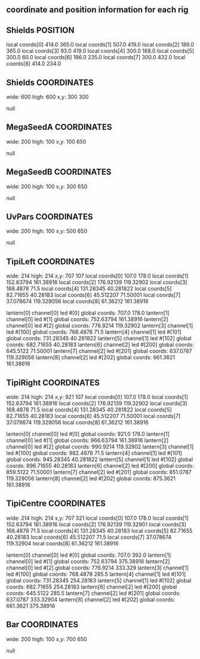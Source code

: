 ## coordinate and position information for each rig
## Shields POSITION
local coords[0] 414.0  365.0
local coords[1] 507.0  419.0
local coords[2] 186.0  365.0
local coords[3] 93.0  419.0
local coords[4] 300.0  168.0
local coords[5] 300.0  60.0
local coords[6] 186.0  235.0
local coords[7] 300.0  432.0
local coords[8] 414.0  234.0
## Shields COORDINATES
wide: 600 high: 600 x,y: 300 300

null
## MegaSeedA COORDINATES
wide: 200 high: 100 x,y: 100 650

null
## MegaSeedB COORDINATES
wide: 200 high: 100 x,y: 300 650

null
## UvPars COORDINATES
wide: 200 high: 100 x,y: 500 650

null
## TipiLeft COORDINATES
wide: 214 high: 214 x,y: 707 107
local coords[0] 107.0 178.0
local coords[1] 152.63794 161.38916
local coords[2] 176.92139 119.32902
local coords[3] 168.4878 71.5
local coords[4] 131.28345 40.281822
local coords[5] 82.71655 40.28183
local coords[6] 45.512207 71.50001
local coords[7] 37.078674 119.329056
local coords[8] 61.36212 161.38916

lantern[0] channel[0] led #[0] global coords: 707.0  178.0
lantern[1] channel[0] led #[1] global coords: 752.63794  161.38916
lantern[2] channel[0] led #[2] global coords: 776.9214  119.32902
lantern[3] channel[1] led #[100] global coords: 768.4878  71.5
lantern[4] channel[1] led #[101] global coords: 731.28345  40.281822
lantern[5] channel[1] led #[102] global coords: 682.71655  40.28183
lantern[6] channel[2] led #[200] global coords: 645.5122  71.50001
lantern[7] channel[2] led #[201] global coords: 637.0787  119.329056
lantern[8] channel[2] led #[202] global coords: 661.3621  161.38916

## TipiRight COORDINATES
wide: 214 high: 214 x,y: 921 107
local coords[0] 107.0 178.0
local coords[1] 152.63794 161.38916
local coords[2] 176.92139 119.32902
local coords[3] 168.4878 71.5
local coords[4] 131.28345 40.281822
local coords[5] 82.71655 40.28183
local coords[6] 45.512207 71.50001
local coords[7] 37.078674 119.329056
local coords[8] 61.36212 161.38916

lantern[0] channel[0] led #[0] global coords: 921.0  178.0
lantern[1] channel[0] led #[1] global coords: 966.63794  161.38916
lantern[2] channel[0] led #[2] global coords: 990.9214  119.32902
lantern[3] channel[1] led #[100] global coords: 982.4878  71.5
lantern[4] channel[1] led #[101] global coords: 945.28345  40.281822
lantern[5] channel[1] led #[102] global coords: 896.71655  40.28183
lantern[6] channel[2] led #[200] global coords: 859.5122  71.50001
lantern[7] channel[2] led #[201] global coords: 851.0787  119.329056
lantern[8] channel[2] led #[202] global coords: 875.3621  161.38916

## TipiCentre COORDINATES
wide: 214 high: 214 x,y: 707 321
local coords[0] 107.0 178.0
local coords[1] 152.63794 161.38916
local coords[2] 176.92139 119.32901
local coords[3] 168.4878 71.5
local coords[4] 131.28345 40.28183
local coords[5] 82.71655 40.28183
local coords[6] 45.512207 71.5
local coords[7] 37.078674 119.32904
local coords[8] 61.36212 161.38916

lantern[0] channel[0] led #[0] global coords: 707.0  392.0
lantern[1] channel[0] led #[1] global coords: 752.63794  375.38916
lantern[2] channel[0] led #[2] global coords: 776.9214  333.329
lantern[3] channel[1] led #[100] global coords: 768.4878  285.5
lantern[4] channel[1] led #[101] global coords: 731.28345  254.28183
lantern[5] channel[1] led #[102] global coords: 682.71655  254.28183
lantern[6] channel[2] led #[200] global coords: 645.5122  285.5
lantern[7] channel[2] led #[201] global coords: 637.0787  333.32904
lantern[8] channel[2] led #[202] global coords: 661.3621  375.38916

## Bar COORDINATES
wide: 200 high: 100 x,y: 700 650

null

